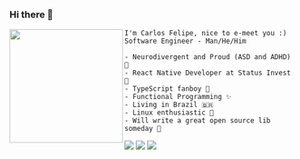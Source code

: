 ### Hi there 👋

<!--
**rafaelbpa/rafaelbpa** is a ✨ _special_ ✨ repository because its `README.md` (this file) appears on your GitHub profile.

Here are some ideas to get you started:

- 🔭 I’m currently working on ...
- 🌱 I’m currently learning ...
- 👯 I’m looking to collaborate on ...
- 🤔 I’m looking for help with ...
- 💬 Ask me about ...
- 📫 How to reach me: ...
- 😄 Pronouns: ...
- ⚡ Fun fact: ...
-->

<img align="left" height="200" src="https://64.media.tumblr.com/ed8745b30c1a1d7eb1935017c94d8dbf/tumblr_n9i8foLj941qc2xm1o1_500.gifv"/>
    
    I'm Carlos Felipe, nice to e-meet you :)
    Software Engineer - Man/He/Him
    
    - Neurodivergent and Proud (ASD and ADHD) 🧠
    - React Native Developer at Status Invest 📱
    - TypeScript fanboy 💙
    - Functional Programming ✨
    - Living in Brazil 🇧🇷
    - Linux enthusiastic 🐧
    - Will write a great open source lib someday 🚀


[<img src = "https://img.shields.io/badge/Gmail-D14836?style=for-the-badge&logo=gmail&logoColor=white">](mailto:carlosxfelipe@gmail.com) [<img src="https://img.shields.io/badge/linkedin-%230077B5.svg?&style=for-the-badge&logo=linkedin&logoColor=white" />](https://www.linkedin.com/in/carlosxfelipe/) [<img src = "https://img.shields.io/badge/instagram-%23E4405F.svg?&style=for-the-badge&logo=instagram&logoColor=white">](https://www.instagram.com/carlosxfelipe/)
